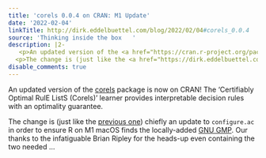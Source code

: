 ```yaml
---
title: 'corels 0.0.4 on CRAN: M1 Update'
date: '2022-02-04'
linkTitle: http://dirk.eddelbuettel.com/blog/2022/02/04#corels_0.0.4
source: 'Thinking inside the box   '
description: |2-
   <p>An updated version of the <a href="https://cran.r-project.org/package=corels">corels</a> package is now on CRAN! The ‘Certifiably Optimal RulE ListS (Corels)’ learner provides interpretable decision rules with an optimality guarantee.</p>
  <p>The change is (just like the <a href="https://dirk.eddelbuettel.com/blog/2021/10/08#corels_0.0.3">previous one</a>) chiefly an update to <code>configure.ac</code> in order to ensure R on M1 macOS finds the locally-added <a href="https://gmplib.org/">GNU GMP</a>. Our thanks to the infatiguable Brian Ripley for the heads-up even containing the two needed ...
disable_comments: true
---
```

 <p>An updated version of the <a href="https://cran.r-project.org/package=corels">corels</a> package is now on CRAN! The ‘Certifiably Optimal RulE ListS (Corels)’ learner provides interpretable decision rules with an optimality guarantee.</p>
<p>The change is (just like the <a href="https://dirk.eddelbuettel.com/blog/2021/10/08#corels_0.0.3">previous one</a>) chiefly an update to <code>configure.ac</code> in order to ensure R on M1 macOS finds the locally-added <a href="https://gmplib.org/">GNU GMP</a>. Our thanks to the infatiguable Brian Ripley for the heads-up even containing the two needed ...